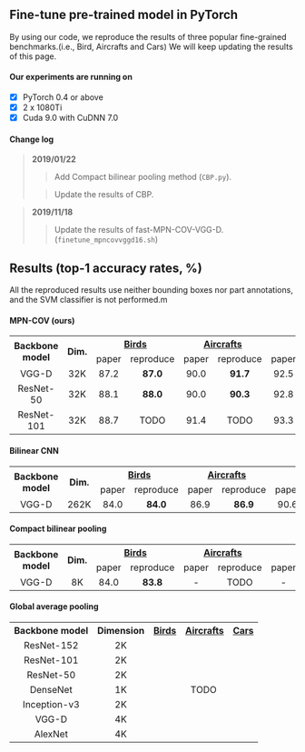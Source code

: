 ## Fine-tune pre-trained model in PyTorch

By using our code, we reproduce the results of three popular fine-grained benchmarks.(i.e., Bird, Aircrafts and Cars) We will keep updating the results of this page.

#### Our experiments are running on
- [x] PyTorch 0.4 or above
- [x] 2 x 1080Ti
- [x] Cuda 9.0 with CuDNN 7.0

#### Change log
>**2019/01/22**
>> Add Compact bilinear pooling method (`CBP.py`).
>
>> Update the results of CBP.

>**2019/11/18**
>> Update the results of fast-MPN-COV-VGG-D. (`finetune_mpncovvggd16.sh`)

## Results (top-1 accuracy rates, %)

All the reproduced results use neither bounding boxes nor part annotations, and the SVM classifier is not performed.m

#### MPN-COV (ours)
<table>
     <tr>
         <th rowspan="2" style="text-align:center;">Backbone model</th>
         <th rowspan="2" style="text-align:center;">Dim.</th>
         <th colspan="2" style="text-align:center;"><a href="http://www.vision.caltech.edu/visipedia/CUB-200-2011.html">Birds</a></th>
         <th colspan="2" style="text-align:center;"><a href="http://ai.stanford.edu/~jkrause/cars/car_dataset.html">Aircrafts</a></th>
         <th colspan="2" style="text-align:center;"><a href="http://www.robots.ox.ac.uk/~vgg/data/oid/">Cars</a></th>
     </tr>
     <tr>
         <td> paper </td>
         <td> reproduce</td>
         <td> paper </td>
         <td> reproduce</td>
         <td> paper </td>
         <td> reproduce</td>
     </tr>
     <tr>
         <td style="text-align:center;">VGG-D</td>
         <td style="text-align:center;">32K</td>
         <td style="text-align:center;">87.2</td>
         <td style="text-align:center;"><b>87.0</b></td>
         <td style="text-align:center;">90.0</td>
         <td style="text-align:center;"><b>91.7</b></td>
         <td style="text-align:center;">92.5</td>
         <td style="text-align:center;"><b>93.2</b></td>
     </tr>
     <tr>
         <td style="text-align:center;">ResNet-50</td>
         <td style="text-align:center;">32K</td>
         <td style="text-align:center;">88.1</td>
         <td style="text-align:center;"><b>88.0</b></td>
         <td style="text-align:center;">90.0</td>
         <td style="text-align:center;"><b>90.3</b></td>
         <td style="text-align:center;">92.8</td>
         <td style="text-align:center;"><b>92.3</b></td>
     </tr>
     <tr>
         <td style="text-align:center;">ResNet-101</td>
         <td style="text-align:center;">32K</td>
         <td style="text-align:center;">88.7</td>
         <td style="text-align:center;">TODO</td>
         <td style="text-align:center;">91.4</td>
         <td style="text-align:center;">TODO</td>
         <td style="text-align:center;">93.3</td>
         <td style="text-align:center;">TODO</td>
     </tr>
</table>

#### Bilinear CNN
<table>
      <tr>
          <th rowspan="2" style="text-align:center;">Backbone model</th>
          <th rowspan="2" style="text-align:center;">Dim.</th>
          <th colspan="2" style="text-align:center;"><a href="http://www.vision.caltech.edu/visipedia/CUB-200-2011.html">Birds</a></th>
          <th colspan="2" style="text-align:center;"><a href="http://ai.stanford.edu/~jkrause/cars/car_dataset.html">Aircrafts</a></th>
          <th colspan="2" style="text-align:center;"><a href="http://www.robots.ox.ac.uk/~vgg/data/oid/">Cars</a></th>
      </tr>
      <tr>
          <td> paper </td>
          <td> reproduce</td>
          <td> paper </td>
          <td> reproduce</td>
          <td> paper </td>
          <td> reproduce</td>
      </tr>
     <tr>
         <td rowspan="2" style="text-align:center;">VGG-D</td>
         <td style="text-align:center;">262K</td>
         <td style="text-align:center;">84.0</td>
         <td style="text-align:center;"><b>84.0</b></td>
         <td style="text-align:center;">86.9</td>
         <td style="text-align:center;"><b>86.9</b></td>
         <td style="text-align:center;">90.6</td>
         <td style="text-align:center;"><b>90.5</b></td>
     </tr>
     </tr>
</table>

#### Compact bilinear pooling
<table>
      <tr>
          <th rowspan="2" style="text-align:center;">Backbone model</th>
          <th rowspan="2" style="text-align:center;">Dim.</th>
          <th colspan="2" style="text-align:center;"><a href="http://www.vision.caltech.edu/visipedia/CUB-200-2011.html">Birds</a></th>
          <th colspan="2" style="text-align:center;"><a href="http://ai.stanford.edu/~jkrause/cars/car_dataset.html">Aircrafts</a></th>
          <th colspan="2" style="text-align:center;"><a href="http://www.robots.ox.ac.uk/~vgg/data/oid/">Cars</a></th>
      </tr>
      <tr>
          <td> paper </td>
          <td> reproduce</td>
          <td> paper </td>
          <td> reproduce</td>
          <td> paper </td>
          <td> reproduce</td>
      </tr>
     <tr>
         <td style="text-align:center;">VGG-D</td>
         <td style="text-align:center;">8K</td>
         <td style="text-align:center;">84.0</td>
         <td style="text-align:center;"><b>83.8</b></td>
         <td style="text-align:center;">-</td>
         <td style="text-align:center;">TODO</td>
         <td style="text-align:center;">-</td>
         <td style="text-align:center;">TODO</td>
     </tr>
     </tr>
</table>

#### Global average pooling
<table>
     <tr>
         <th style="text-align:center;">Backbone model</th>
         <th style="text-align:center;">Dimension</th>
         <th style="text-align:center;"><a href="http://www.vision.caltech.edu/visipedia/CUB-200-2011.html">Birds</a></th>
         <th style="text-align:center;"><a href="http://ai.stanford.edu/~jkrause/cars/car_dataset.html">Aircrafts</a></th>
         <th style="text-align:center;"><a href="http://www.robots.ox.ac.uk/~vgg/data/oid/">Cars</a></th>
     </tr>
     <tr>
         <td style="text-align:center;">ResNet-152</td>
         <td style="text-align:center;">2K</td>
         <td rowspan="7" colspan="3" style="text-align:center;">TODO </td>
     </tr>
     <tr>
         <td style="text-align:center;">ResNet-101</td>
         <td style="text-align:center;">2K</td>
     </tr>
     <tr>
         <td style="text-align:center;">ResNet-50</td>
         <td style="text-align:center;">2K</td>
     </tr>
     <tr>
         <td style="text-align:center;">DenseNet</td>
         <td style="text-align:center;">1K</td>
     </tr>
     <tr>
         <td style="text-align:center;">Inception-v3</td>
         <td style="text-align:center;">2K</td>
     </tr>
     <tr>
         <td style="text-align:center;">VGG-D</td>
         <td style="text-align:center;">4K</td>
     </tr>
     <tr>
         <td style="text-align:center;">AlexNet</td>
         <td style="text-align:center;">4K</td>
     </tr>
</table>
